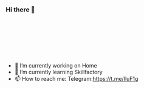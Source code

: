 ### Hi there 👋


<div>
  <img widht="100px" height="100px" href="https://steamcommunity.com/sharedfiles/filedetails/?id=2909717762"/>
</div>

- 🔭 I’m currently working on Home
- 🌱 I’m currently learning Skillfactory
- 📫 How to reach me: Telegram:https://t.me/IluF1g

